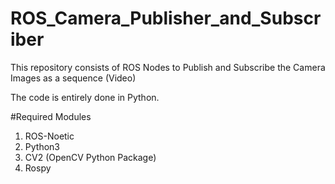 # ROS_Camera_Publisher_and_Subscriber

This repository consists of ROS Nodes to Publish and Subscribe the Camera Images as a sequence (Video)

The code is entirely done in Python.

#Required Modules

1. ROS-Noetic
2. Python3
3. CV2 (OpenCV Python Package)
4. Rospy
